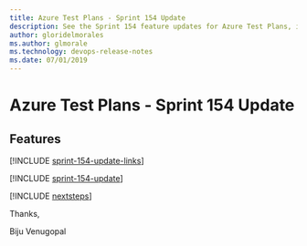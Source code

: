 ```yaml
---
title: Azure Test Plans - Sprint 154 Update
description: See the Sprint 154 feature updates for Azure Test Plans, including next steps.
author: gloridelmorales
ms.author: glmorale
ms.technology: devops-release-notes
ms.date: 07/01/2019
---
```


# Azure Test Plans - Sprint 154 Update

## Features

[!INCLUDE [sprint-154-update-links](../includes/testplans/sprint-154-update-links.md)]

[!INCLUDE [sprint-154-update](../includes/testplans/sprint-154-update.md)]

[!INCLUDE [nextsteps](../includes/nextsteps.md)]

Thanks,

Biju Venugopal
